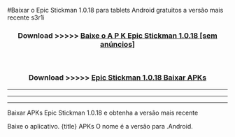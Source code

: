 #Baixar o Epic Stickman 1.0.18  para tablets Android gratuitos a versão mais recente s3r1i


<div align="center">
<h3>Download >>>>> <a href="https://pt-web.web.app/?pt= Epic Stickman 1.0.18">Baixe o A P K Epic Stickman 1.0.18 [sem anúncios]</a></h3><br>

<h3>Download >>>>> <a href="https://pt-web.web.app/?pt= Epic Stickman 1.0.18">Epic Stickman 1.0.18 Baixar APKs</a></h3>
</div>

----------------------------------------------------------

----------------------------------------------------------

----------------------------------------------------------

Baixar APKs Epic Stickman 1.0.18 e obtenha a versão mais recente

Baixe o aplicativo. {title} APKs O nome é a versão para .Android.


